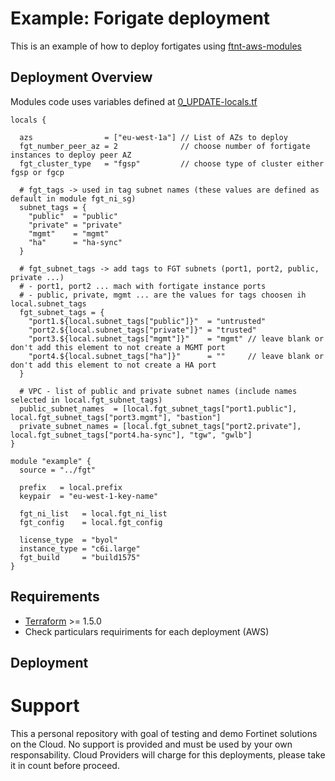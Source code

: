 # Example: Forigate deployment

This is an example of how to deploy fortigates using [ftnt-aws-modules](https://registry.terraform.io/modules/jmvigueras/ftnt-aws-modules/aws/latest)

## Deployment Overview

Modules code uses variables defined at [0_UPDATE-locals.tf](./0_UPDATE-locals.tf)

```hcl
locals {

  azs                = ["eu-west-1a"] // List of AZs to deploy
  fgt_number_peer_az = 2              // choose number of fortigate instances to deploy peer AZ
  fgt_cluster_type   = "fgsp"         // choose type of cluster either fgsp or fgcp  

  # fgt_tags -> used in tag subnet names (these values are defined as default in module fgt_ni_sg)
  subnet_tags = {
    "public"  = "public"
    "private" = "private"
    "mgmt"    = "mgmt"
    "ha"      = "ha-sync"
  }

  # fgt_subnet_tags -> add tags to FGT subnets (port1, port2, public, private ...)
  # - port1, port2 ... mach with fortigate instance ports
  # - public, private, mgmt ... are the values for tags choosen ih local.subnet_tags
  fgt_subnet_tags = {
    "port1.${local.subnet_tags["public"]}"  = "untrusted"
    "port2.${local.subnet_tags["private"]}" = "trusted"
    "port3.${local.subnet_tags["mgmt"]}"    = "mgmt" // leave blank or don't add this element to not create a MGMT port
    "port4.${local.subnet_tags["ha"]}"      = ""     // leave blank or don't add this element to not create a HA port
  }

  # VPC - list of public and private subnet names (include names selected in local.fgt_subnet_tags)
  public_subnet_names  = [local.fgt_subnet_tags["port1.public"], local.fgt_subnet_tags["port3.mgmt"], "bastion"]
  private_subnet_names = [local.fgt_subnet_tags["port2.private"], local.fgt_subnet_tags["port4.ha-sync"], "tgw", "gwlb"]
}

module "example" {
  source = "../fgt"

  prefix   = local.prefix
  keypair  = "eu-west-1-key-name"
  
  fgt_ni_list   = local.fgt_ni_list
  fgt_config    = local.fgt_config

  license_type  = "byol"
  instance_type = "c6i.large"
  fgt_build     = "build1575"
}
```

## Requirements
* [Terraform](https://learn.hashicorp.com/terraform/getting-started/install.html) >= 1.5.0
* Check particulars requiriments for each deployment (AWS) 

## Deployment

# Support
This a personal repository with goal of testing and demo Fortinet solutions on the Cloud. No support is provided and must be used by your own responsability. Cloud Providers will charge for this deployments, please take it in count before proceed.


